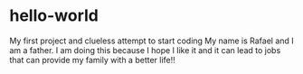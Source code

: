# hello-world
My first project and clueless attempt to start coding
My name is Rafael and I am a father. I am doing this because I hope I like it and it can lead to jobs that can provide my family with a better life!!
